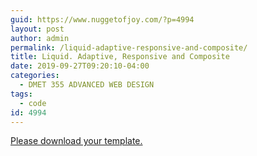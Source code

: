 ```yaml
---
guid: https://www.nuggetofjoy.com/?p=4994
layout: post
author: admin
permalink: /liquid-adaptive-responsive-and-composite/
title: Liquid. Adaptive, Responsive and Composite
date: 2019-09-27T09:20:10-04:00
categories:
  - DMET 355 ADVANCED WEB DESIGN
tags:
  - code
id: 4994
---
```


[Please download your template.](https://www.dropbox.com/s/u4q0mkgc43mdhf3/Mobile_adaptive_responsive_liquid.zip?dl=0)
